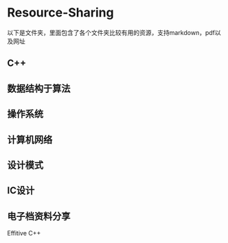 # Resource-Sharing
以下是文件夹，里面包含了各个文件夹比较有用的资源，支持markdown，pdf以及网址
## C++
## 数据结构于算法
## 操作系统
## 计算机网络
## 设计模式
## IC设计
## 电子档资料分享
Effitive C++


